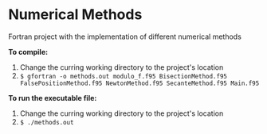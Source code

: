 # Numerical Methods
Fortran project with the implementation of different numerical methods

**To compile:**
1. Change the curring working directory to the project's location
2. `$ gfortran -o methods.out modulo_f.f95 BisectionMethod.f95 FalsePositionMethod.f95 NewtonMethod.f95 SecanteMethod.f95 Main.f95`

**To run the executable file:**
1. Change the curring working directory to the project's location
2. `$ ./methods.out`
